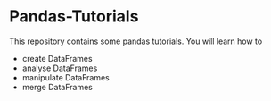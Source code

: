 # Pandas-Tutorials

This repository contains some pandas tutorials. You will learn how to
- create DataFrames
- analyse DataFrames
- manipulate DataFrames
- merge DataFrames
